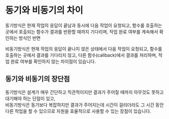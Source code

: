 # 동기와 비동기의 차이
동기방식은 현재 작업의 응답이 끝남과 동시에 다음 작업이 요청되고, 함수를 호출하는 곳에서 호출되는 함수가 결과를 반환할 때까지 기다리며, 작업 완료 여부를 계속해서 확인하는 방식인 반면

비동기방식은 현재 작업의 응답이 끝나지 않은 상태에서 다음 작업이 요청되고, 함수를 호출하는 곳에서 결과를 기다리지 않고, 다른 함수(callback)에서 결과를 처리하며, 작업 완료 여부를 확인하지 않는 차이점이 있습니다. 

## 동기와 비동기의 장단점
동기방식은 설계가 매우 간단하고 직관적이지만 결과가 주어질 때까지 아무것도 못하고 대기해야 하는 단점이 있고, <br>
비동기방식은 동기보다 복잡하지만 결과가 주어지는데 시간이 걸리더라도 그 시간 동안 다른 작업을 할 수 있으므로 자원을 효율적으로 사용할 수 있는 장점이 있습니다. 
